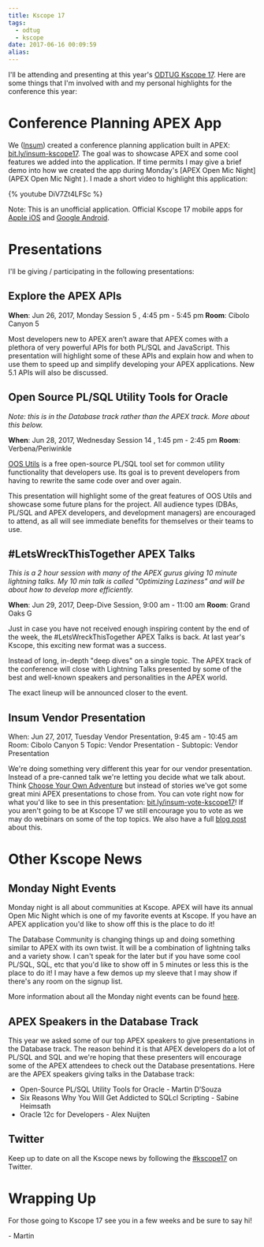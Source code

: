 ```yaml
---
title: Kscope 17
tags:
  - odtug
  - kscope
date: 2017-06-16 00:09:59
alias:
---
```



I'll be attending and presenting at this year's [ODTUG Kscope 17](http://kscope17.com). Here are some things that I'm involved with and my personal highlights for the conference this year:


# Conference Planning APEX App

We ([Insum](http://www.insum.ca)) created a conference planning application built in APEX: [bit.ly/insum-kscope17](https://bit.ly/insum-kscope17). The goal was to showcase APEX and some cool features we added into the application. If time permits I may give a brief demo into how we created the app during Monday's [APEX Open Mic Night](APEX Open Mic Night ). I made a short video to highlight this application:

{% youtube DiV7Zt4LFSc %}

Note: This is an unofficial application. Official Kscope 17 mobile apps for [Apple iOS](https://itunes.apple.com/us/app/odtug-kscope17/id1228530832?mt=8&utm_source=email&utm_source=email&utm_source=email&utm_source=email&utm_source=email&utm_campaign=Mobile_app_and_Kscope_Go_&utm_campaign=Mobile_app_and_Kscope_Go_&utm_campaign=Mobile_app_and_Kscope_Go_&utm_campaign=Mobile_app_and_Kscope_Go_&utm_campaign=Mobile_app_and_Kscope_Go_&cmp=1&cmp=1&cmp=1&cmp=1&cmp=1&utm_medium=HTMLEmail&utm_medium=HTMLEmail&utm_medium=HTMLEmail&utm_medium=HTMLEmail&utm_medium=HTMLEmail&utm_source=email&utm_campaign=Mobile_app_and_Kscope_Go_&cmp=1&utm_medium=HTMLEmail) and [Google Android](https://play.google.com/store/apps/details?id=com.crowdcompass.appoYMYOqXoRT&utm_source=email&utm_source=email&utm_source=email&utm_source=email&utm_source=email&utm_campaign=Mobile_app_and_Kscope_Go_&utm_campaign=Mobile_app_and_Kscope_Go_&utm_campaign=Mobile_app_and_Kscope_Go_&utm_campaign=Mobile_app_and_Kscope_Go_&utm_campaign=Mobile_app_and_Kscope_Go_&cmp=1&cmp=1&cmp=1&cmp=1&cmp=1&utm_medium=HTMLEmail&utm_medium=HTMLEmail&utm_medium=HTMLEmail&utm_medium=HTMLEmail&utm_medium=HTMLEmail&utm_source=email&utm_campaign=Mobile_app_and_Kscope_Go_&cmp=1&utm_medium=HTMLEmail).

# Presentations

I'll be giving / participating in the following presentations:

## Explore the APEX APIs

**When**: Jun 26, 2017, Monday Session 5 , 4:45 pm - 5:45 pm
**Room**: Cibolo Canyon 5

Most developers new to APEX aren’t aware that APEX comes with a plethora of very powerful APIs for both PL/SQL and JavaScript. This presentation will highlight some of these APIs and explain how and when to use them to speed up and simplify developing your APEX applications. New 5.1 APIs will also be discussed.

## Open Source PL/SQL Utility Tools for Oracle

_Note: this is in the Database track rather than the APEX track. More about this below._

**When**: Jun 28, 2017, Wednesday Session 14 , 1:45 pm - 2:45 pm
**Room**: Verbena/Periwinkle

[OOS Utils](https://github.com/oraopensource/oos-utils) is a free open-source PL/SQL tool set for common utility functionality that developers use. Its goal is to prevent developers from having to rewrite the same code over and over again.

This presentation will highlight some of the great features of OOS Utils and showcase some future plans for the project. All audience types (DBAs, PL/SQL and APEX developers, and development managers) are encouraged to attend, as all will see immediate benefits for themselves or their teams to use.

## #LetsWreckThisTogether APEX Talks

_This is a 2 hour session with many of the APEX gurus giving 10 minute lightning talks. My 10 min talk is called "Optimizing Laziness" and will be about how to develop more efficiently._

**When**: Jun 29, 2017, Deep-Dive Session, 9:00 am - 11:00 am
**Room**: Grand Oaks G

Just in case you have not received enough inspiring content by the end of the week, the #LetsWreckThisTogether APEX Talks is back. At last year's Kscope, this exciting new format was a success.

Instead of long, in-depth "deep dives" on a single topic. The APEX track of the conference will close with Lightning Talks presented by some of the best and well-known speakers and personalities in the APEX world.

The exact lineup will be announced closer to the event.

## Insum Vendor Presentation

When: Jun 27, 2017, Tuesday Vendor Presentation, 9:45 am - 10:45 am
Room: Cibolo Canyon 5
Topic: Vendor Presentation - Subtopic: Vendor Presentation

We're doing something very different this year for our vendor presentation. Instead of a pre-canned talk we're letting you decide what we talk about. Think [Choose Your Own Adventure](https://en.wikipedia.org/wiki/Choose_Your_Own_Adventure) but instead of stories we've got some great mini APEX presentations to chose from. You can vote right now for what you'd like to see in this presentation: [bit.ly/insum-vote-kscope17](http://bit.ly/insum-vote-kscope17)! If you aren't going to be at Kscope 17 we still encourage you to vote as we may do webinars on some of the top topics. We also have a full [blog post](https://www.insum.ca/breadboard-innovation-oracle-apex/) about this.


# Other Kscope News

## Monday Night Events

Monday night is all about communities at Kscope. APEX will have its annual Open Mic Night which is one of my favorite events at Kscope. If you have an APEX application you'd like to show off this is the place to do it!

The Database Community is changing things up and doing something similar to APEX with its own twist. It will be a combination of lightning talks and a variety show. I can't speak for the later but if you have some cool PL/SQL, SQL, etc that you'd like to show off in 5 minutes or less this is the place to do it! I may have a few demos up my sleeve that I may show if there's any room on the signup list.

More information about all the Monday night events can be found [here](http://kscope17.com/events/community-nigh-events).


## APEX Speakers in the Database Track

This year we asked some of our top APEX speakers to give presentations in the Database track. The reason behind it is that APEX developers do a lot of PL/SQL and SQL and we're hoping that these presenters will encourage some of the APEX attendees to check out the Database presentations. Here are the APEX speakers giving talks in the Database track:

* Open-Source PL/SQL Utility Tools for Oracle - Martin D’Souza
* Six Reasons Why You Will Get Addicted to SQLcl Scripting - Sabine Heimsath
* Oracle 12c for Developers - Alex Nuijten

## Twitter

Keep up to date on all the Kscope news by following the [#kscope17](https://twitter.com/hashtag/kscope17) on Twitter.

# Wrapping Up

For those going to Kscope 17 see you in a few weeks and be sure to say hi!

\- Martin
